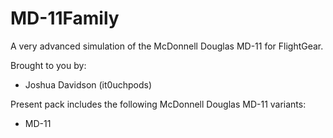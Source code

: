 # MD-11Family
A very advanced simulation of the McDonnell Douglas MD-11 for FlightGear.

Brought to you by:
- Joshua Davidson (it0uchpods)

Present pack includes the following McDonnell Douglas MD-11 variants:
- MD-11